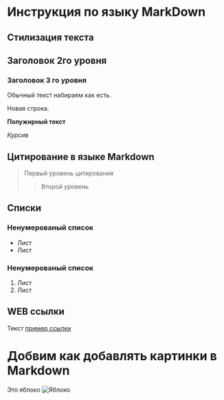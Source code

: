 # Инструкция по языку MarkDown

## Стилизация текста
## Заголовок 2го уровня
### Заголовок 3 го уровня

Обычный текст набираем как есть.

Новая строка.

**Полужирный текст**

*Курсив*

## Цитирование в языке Markdown
> Первый уровень цитирования
>> Второй уровень
## Списки
### Ненумерованый список
* Лист
* Лист

### Ненумерованый список
1. Лист
2. Лист 

## WEB ссылки
Текст [пример ссылки](http.example.com "Всплывающая подсказка")

# Добвим как добавлять картинки в Markdown

Это яблоко 
![Яблоко](Allods_160124_171750.jpg)